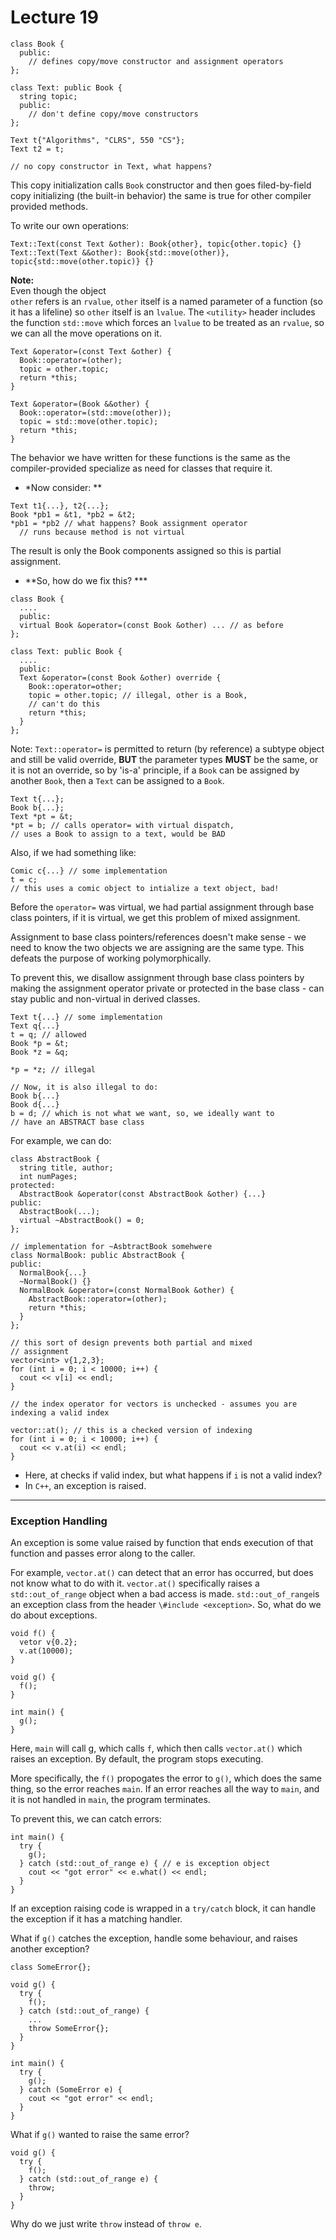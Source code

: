 # Lecture 19

```Plain
class Book {
  public:
    // defines copy/move constructor and assignment operators
};

class Text: public Book {
  string topic;
  public:
    // don't define copy/move constructors
};

Text t{"Algorithms", "CLRS", 550 "CS"};
Text t2 = t;

// no copy constructor in Text, what happens?
```

This copy initialization calls `Book` constructor and then goes filed-by-field copy initializing (the built-in behavior) the same is true for other compiler provided methods.

To write our own operations:

```Plain
Text::Text(const Text &other): Book{other}, topic{other.topic} {}
Text::Text(Text &&other): Book{std::move(other)}, topic{std::move(other.topic)} {}
```

**Note:**  
Even though the object  
`other` refers is an `rvalue`, `other` itself is a named parameter of a function (so it has a lifeline) so `other` itself is an `lvalue`. The `<utility>` header includes the function `std::move` which forces an `lvalue` to be treated as an `rvalue`, so we can all the move operations on it.

```Plain
Text &operator=(const Text &other) {
  Book::operator=(other);
  topic = other.topic;
  return *this;
}

Text &operator=(Book &&other) {
  Book::operator=(std::move(other));
  topic = std::move(other.topic);
  return *this;
}
```

The behavior we have written for these functions is the same as the compiler-provided specialize as need for classes that require it.

- *Now consider: **

```Plain
Text t1{...}, t2{...};
Book *pb1 = &t1, *pb2 = &t2;
*pb1 = *pb2 // what happens? Book assignment operator
  // runs because method is not virtual
```

The result is only the Book components assigned so this is partial assignment.

- **So, how do we fix this? ***

```Plain
class Book {
  ....
  public:
  virtual Book &operator=(const Book &other) ... // as before
};

class Text: public Book {
  ....
  public:
  Text &operator=(const Book &other) override {
    Book::operator=other;
    topic = other.topic; // illegal, other is a Book,
    // can't do this
    return *this;
  }
};
```

Note: `Text::operator=` is permitted to return (by reference) a subtype object and still be valid override, **BUT** the parameter types **MUST** be the same, or it is not an override, so by 'is-a' principle, if a `Book` can be assigned by another `Book`, then a `Text` can be assigned to a `Book`.

```Plain
Text t{...};
Book b{...};
Text *pt = &t;
*pt = b; // calls operator= with virtual dispatch,
// uses a Book to assign to a text, would be BAD
```

Also, if we had something like:

```Plain
Comic c{...} // some implementation
t = c;
// this uses a comic object to intialize a text object, bad!
```

Before the `operator=` was virtual, we had partial assignment through base class pointers, if it is virtual, we get this problem of mixed assignment.

Assignment to base class pointers/references doesn't make sense - we need to know the two objects we are assigning are the same type. This defeats the purpose of working polymorphically.

To prevent this, we disallow assignment through base class pointers by making the assignment operator private or protected in the base class - can stay public and non-virtual in derived classes.

```Plain
Text t{...} // some implementation
Text q{...}
t = q; // allowed
Book *p = &t;
Book *z = &q;

*p = *z; // illegal

// Now, it is also illegal to do:
Book b{...}
Book d{...}
b = d; // which is not what we want, so, we ideally want to
// have an ABSTRACT base class
```

For example, we can do:

```Plain
class AbstractBook {
  string title, author;
  int numPages;
protected:
  AbstractBook &operator(const AbstractBook &other) {...}
public:
  AbstractBook(...);
  virtual ~AbstractBook() = 0;
};

// implementation for ~AsbtractBook somehwere
class NormalBook: public AbstractBook {
public:
  NormalBook{...}
  ~NormalBook() {}
  NormalBook &operator=(const NormalBook &other) {
    AbstractBook::operator=(other);
    return *this;
  }
};

// this sort of design prevents both partial and mixed
// assignment
vector<int> v{1,2,3};
for (int i = 0; i < 10000; i++) {
  cout << v[i] << endl;
}

// the index operator for vectors is unchecked - assumes you are indexing a valid index

vector::at(); // this is a checked version of indexing
for (int i = 0; i < 10000; i++) {
  cout << v.at(i) << endl;
}

```

- Here, at checks if valid index, but what happens if `i` is not a valid index?
- In `C++`, an exception is raised.

---

### Exception Handling

An exception is some value raised by function that ends execution of that function and passes error along to the caller.

For example, `vector.at()` can detect that an error has occurred, but does not know what to do with it. `vector.at()` specifically raises a `std::out_of_range` object when a bad access is made. `std::out_of_range`is an exception class from the header `\#include <exception>`. So, what do we do about exceptions.

```Plain
void f() {
  vetor v{0.2};
  v.at(10000);
}

void g() {
  f();
}

int main() {
  g();
}
```

Here, `main` will call g, which calls `f`, which then calls `vector.at()` which raises an exception. By default, the program stops executing.

More specifically, the `f()` propogates the error to `g()`, which does the same thing, so the error reaches `main`. If an error reaches all the way to `main`, and it is not handled in `main`, the program terminates.

To prevent this, we can catch errors:

```Plain
int main() {
  try {
    g();
  } catch (std::out_of_range e) { // e is exception object
    cout << "got error" << e.what() << endl;
  }
}
```

If an exception raising code is wrapped in a `try/catch` block, it can handle the exception if it has a matching handler.

What if `g()` catches the exception, handle some behaviour, and raises another exception?

```Plain
class SomeError{};

void g() {
  try {
    f();
  } catch (std::out_of_range) {
    ...
    throw SomeError{};
  }
}

int main() {
  try {
    g();
  } catch (SomeError e) {
    cout << "got error" << endl;
  }
}
```

What if `g()` wanted to raise the same error?

```Plain
void g() {
  try {
    f();
  } catch (std::out_of_range e) {
    throw;
  }
}
```

Why do we just write `throw` instead of `throw e`.